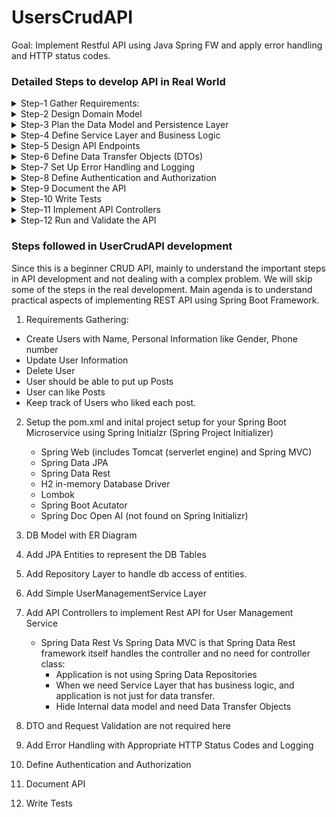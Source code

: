 # UsersCrudAPI

Goal: Implement Restful API using Java Spring FW and apply error handling and HTTP status codes.

### Detailed Steps to develop API in Real World

<details>
<summary> Step-1 Gather Requirements:  </summary>

* **Clarify Ambiguities:** Have clear understanding of each Requirement. Discuss any edge cases/ambiguities with Stakeholder/Product owners.
* **Define Use Cases:** Break down requirements into specific usecases that describe how different users interact with the API.
* **Prioritize:** Identify the core features that are essential for MVP (Minimum Viable Product) and those that can be deffered for the future.

</details>

<details>
<summary> Step-2 Design Domain Model </summary>

* **Identify Entities and Relationships:** Based on the requirements, identify the core entities (e.g., User, Order, Product) and their relationships (e.g., a User has many Orders).
* **Define Aggregates:** Group related entities into aggregates that will ensure consistency within the domain, following Domain-Driven Design (DDD) principles if appropriate.
* **Model Business Logic:** Define the core business rules and processes that will be encapsulated in the domain model, including any validation rules or calculations.

</details>

<details>
<summary> Step-3 Plan the Data Model and Persistence Layer </summary>

* **Design Database Schema:** Map your domain model to database tables or collections. Design primary keys, foreign keys, indexes, and relationships (one-to-many, many-to-many, etc.).
* **Choose Persistence Technology:** Decide whether you will use a relational database (e.g., PostgreSQL, MySQL) or NoSQL database (e.g., MongoDB) based on the application requirements.
* **Define Repositories:** Create repository interfaces for data access operations. This keeps the data access layer separate from business logic, promoting clean architecture.

</details>

<details>
<summary> Step-4 Define Service Layer and Business Logic </summary>

* **Identify Services:** Create service classes that encapsulate business logic and operations, keeping the controllers thin. For example, a UserService might handle user registration, login, and profile updates.
* **Define Transactions:** Plan which methods need transaction boundaries to ensure data consistency.
* **Implement Validation:** Define input validation rules for the data that will be processed by the services.

</details>

<details>
<summary> Step-5 Design API Endpoints </summary>

* **Identify Resources and Actions:** Define the resources that your API will expose (e.g., /users, /orders) and the actions for each (e.g., POST to create, GET to retrieve, PUT to update).
* **Design RESTful Endpoints:** Ensure that endpoints follow RESTful principles, using appropriate HTTP methods (GET, POST, PUT, DELETE) and naming conventions (e.g., /users/{id}/orders).
* **Define URL Structure:** Create a consistent and intuitive URL structure that aligns with the domain model. Ensure that endpoints are designed to be versioned (e.g., /api/v1/users).

</details>

<details>
<summary> Step-6 Define Data Transfer Objects (DTOs) </summary>

* **Separate Domain and API Models:** Define DTOs for incoming requests and outgoing responses. This keeps the API layer decoupled from the domain model and allows for flexible transformations.
* **Map DTOs to Domain Models:** Plan how DTOs will be converted to domain models and vice versa, often using a tool like MapStruct or ModelMapper.
* **Document Validation Rules:** Define validation rules at the DTO level (e.g., required fields, field lengths, specific formats) using annotations like @NotNull, @Size, or @Email.

</details>

<details>
<summary> Step-7 Set Up Error Handling and Logging </summary>

* **Define Error Responses:** Create a standard structure for error responses (e.g., error code, message, timestamp). Define custom exceptions to handle specific errors like ResourceNotFoundException.
* **Set Up Global Exception Handler:** Implement a global exception handler to catch and format exceptions in a consistent way.
* **Implement Logging:** Plan logging for key actions and errors, using libraries like Logback or SLF4J, to capture debug and error information.

</details>

<details>
<summary> Step-8 Define Authentication and Authorization </summary>

* **Choose an Authentication Strategy:** Decide on authentication mechanisms, such as JWT, OAuth2, or session-based authentication.
* **Set Up Authorization Rules:** Define which roles or permissions are required for each endpoint, and plan how to enforce these rules within the API.
* **Secure Sensitive Endpoints:** Ensure that endpoints handling sensitive operations (e.g., payment processing, account updates) are properly secured.

</details>

<details>
<summary> Step-9 Document the API </summary>

* **Define OpenAPI/Swagger Specification:** Create documentation for your API endpoints, including expected request and response formats, parameters, status codes, and example responses.
* **Write Usage Guidelines:** Document how the API is intended to be used, including best practices and examples for common use cases.
* **Set Up Interactive Documentation:** Use Swagger UI or similar tools to provide interactive API documentation for developers.

</details>

<details>
<summary> Step-10 Write Tests </summary>

* **Unit Tests:** Write unit tests for service layer methods to verify business logic.
* **Integration Tests:** Write integration tests for the API endpoints, testing the full request-response cycle.
* **End-to-End Tests:** For more complex applications, consider end-to-end tests to verify that all layers of the application work together as expected.

</details>

<details>
<summary> Step-11 Implement API Controllers </summary>

* With all other components in place, create the API controllers and implement the endpoints as planned.
* **Inject Services** Use dependency injection to inject the necessary services into the controllers.
* **Handle Requests and Responses** Map incoming requests to DTOs, call the appropriate service methods, and transform results into response DTOs.
* **Return Consistent Responses:** Ensure that each endpoint consistently returns success or error responses based on the response standards defined earlier.

</details>

<details>
<summary> Step-12 Run and Validate the API </summary>

* **Local Testing:** Run the application locally, test the API endpoints using tools like Postman or curl, and ensure that each endpoint behaves as expected.
* **QA Testing:** Deploy the API to a staging environment and have the QA team run tests to validate the implementation against the requirements.
* **Performance Testing:** For larger applications, run load tests to identify potential bottlenecks or scalability issues.

</details>

### Steps followed in UserCrudAPI development

Since this is a beginner CRUD API, mainly to understand the important steps in API development and not dealing with a complex problem.
We will skip some of the steps in the real development. Main agenda is to understand practical aspects of implementing REST API using Spring Boot Framework.

1) Requirements Gathering:

* Create Users with Name, Personal Information like Gender, Phone number
* Update User Information
* Delete User
* User should be able to put up Posts
* User can like Posts
* Keep track of Users who liked each post.

2) Setup the pom.xml and inital project setup for your Spring Boot Microservice using Spring Initialzr (Spring Project Initializer)
    * Spring Web (includes Tomcat (serverlet engine) and Spring MVC)
    * Spring Data JPA
    * Spring Data Rest
    * H2 in-memory Database Driver
    * Lombok
    * Spring Boot Acutator
    * Spring Doc Open AI (not found on Spring Initializr)

3) DB Model with ER Diagram

4) Add JPA Entities to represent the DB Tables

5) Add Repository Layer to handle db access of entities. 

6) Add Simple UserManagementService Layer

7) Add API Controllers to implement Rest API for User Management Service
    * Spring Data Rest Vs Spring Data MVC is that Spring Data Rest framework itself handles the controller and no need for controller class:
        * Application is not using Spring Data Repositories
        * When we need Service Layer that has business logic, and application is not just for data transfer.
        * Hide Internal data model and need Data Transfer Objects

8) DTO and Request Validation are not required here

98) Add Error Handling with Appropriate HTTP Status Codes and Logging

10) Define Authentication and Authorization

11) Document API

12) Write Tests
